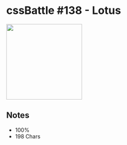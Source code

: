 # cssBattle #138 - Lotus

<img src="https://cssbattle.dev/targets/138@2x.png" width="200">

## Notes

- 100%
- 198 Chars
